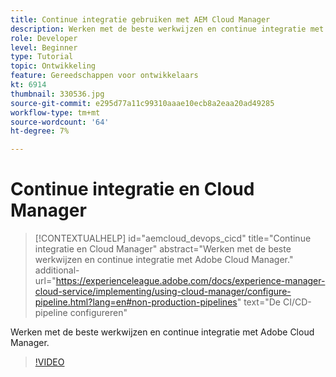 ```yaml
---
title: Continue integratie gebruiken met AEM Cloud Manager
description: Werken met de beste werkwijzen en continue integratie met Adobe Cloud Manager.
role: Developer
level: Beginner
type: Tutorial
topic: Ontwikkeling
feature: Gereedschappen voor ontwikkelaars
kt: 6914
thumbnail: 330536.jpg
source-git-commit: e295d77a11c99310aaae10ecb8a2eaa20ad49285
workflow-type: tm+mt
source-wordcount: '64'
ht-degree: 7%

---
```



# Continue integratie en Cloud Manager

>[!CONTEXTUALHELP]
>id="aemcloud_devops_cicd"
>title="Continue integratie en Cloud Manager"
>abstract="Werken met de beste werkwijzen en continue integratie met Adobe Cloud Manager."
>additional-url="https://experienceleague.adobe.com/docs/experience-manager-cloud-service/implementing/using-cloud-manager/configure-pipeline.html?lang=en#non-production-pipelines" text="De CI/CD-pipeline configureren"

Werken met de beste werkwijzen en continue integratie met Adobe Cloud Manager.

>[!VIDEO](https://video.tv.adobe.com/v/330536/?quality=12&learn=on)

